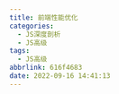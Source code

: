 ```yaml
---
title: 前端性能优化
categories:
  - JS深度剖析
  - JS高级
tags:
  - JS高级
abbrlink: 616f4683
date: 2022-09-16 14:41:13
---
```

